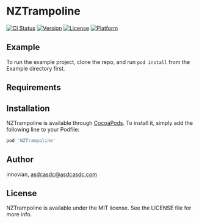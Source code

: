 # NZTrampoline

[![CI Status](https://img.shields.io/travis/innovian/NZTrampoline.svg?style=flat)](https://travis-ci.org/innovian/NZTrampoline)
[![Version](https://img.shields.io/cocoapods/v/NZTrampoline.svg?style=flat)](https://cocoapods.org/pods/NZTrampoline)
[![License](https://img.shields.io/cocoapods/l/NZTrampoline.svg?style=flat)](https://cocoapods.org/pods/NZTrampoline)
[![Platform](https://img.shields.io/cocoapods/p/NZTrampoline.svg?style=flat)](https://cocoapods.org/pods/NZTrampoline)

## Example

To run the example project, clone the repo, and run `pod install` from the Example directory first.

## Requirements

## Installation

NZTrampoline is available through [CocoaPods](https://cocoapods.org). To install
it, simply add the following line to your Podfile:

```ruby
pod 'NZTrampoline'
```

## Author

innovian, asdcasdc@asdcasdc.com

## License

NZTrampoline is available under the MIT license. See the LICENSE file for more info.
